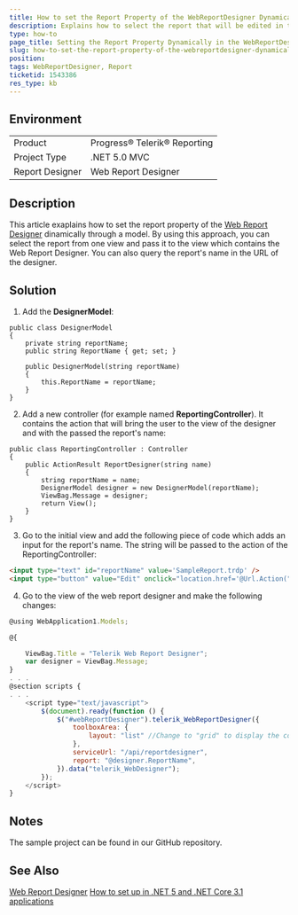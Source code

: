 ```yaml
---
title: How to set the Report Property of the WebReportDesigner Dynamically Through Model
description: Explains how to select the report that will be edited in the web report designer from a view or query it in the URL
type: how-to
page_title: Setting the Report Property Dynamically in the WebReportDesginer in .NET Core MVC
slug: how-to-set-the-report-property-of-the-webreportdesigner-dynamically-through-model
position: 
tags: WebReportDesigner, Report
ticketid: 1543386
res_type: kb
---
```


## Environment
<table>
	<tbody>
		<tr>
			<td>Product</td>
			<td>Progress® Telerik® Reporting</td>
		</tr>
		<tr>
			<td>Project Type</td>
			<td>.NET 5.0 MVC</td>
		</tr>
		<tr>
			<td>Report Designer</td>
			<td>Web Report Designer</td>
		</tr>
	</tbody>
</table>


## Description
This article exaplains how to set the report property of the [Web Report Designer](./web-report-designer) dinamically through a model. By using this approach, you can select the report 
from one view and pass it to the view which contains the Web Report Designer. You can also query the report's name in the URL of the designer.

## Solution
1. Add the **DesignerModel**:

```CSharp
public class DesignerModel
{
    private string reportName;
    public string ReportName { get; set; }

    public DesignerModel(string reportName)
    {
        this.ReportName = reportName;
    }
}
```

2. Add a new controller (for example named **ReportingController**). It contains the action that will bring the user to the view of the designer and with the passed the report's name:

```CSharp
public class ReportingController : Controller
{
    public ActionResult ReportDesigner(string name)
    {
        string reportName = name;
        DesignerModel designer = new DesignerModel(reportName);
        ViewBag.Message = designer;
        return View();
    }
}
```

3. Go to the initial view and add the following piece of code which adds an input for the report's name. The string will be passed to the action of the ReportingController:

```html
<input type="text" id="reportName" value='SampleReport.trdp' />
<input type="button" value="Edit" onclick="location.href='@Url.Action("ReportDesigner", "Reporting")?name=' + $('#reportName').val()" />
```

4. Go to the view of the web report designer and make the following changes:

```JavaScript
@using WebApplication1.Models;

@{

    ViewBag.Title = "Telerik Web Report Designer";
    var designer = ViewBag.Message;
}
. . .
@section scripts {
. . . 
    <script type="text/javascript">
        $(document).ready(function () {
            $("#webReportDesigner").telerik_WebReportDesigner({
                toolboxArea: {
                    layout: "list" //Change to "grid" to display the contents of the Components area in a flow grid layout.
                },
                serviceUrl: "/api/reportdesigner",
                report: "@designer.ReportName",
            }).data("telerik_WebDesigner");
        });
    </script>
}
```

## Notes
The sample project can be found in our GitHub repository.

## See Also
[Web Report Designer](./web-report-designer)
[How to set up in .NET 5 and .NET Core 3.1 applications](./web-report-designer-setup-in-net-core3)
